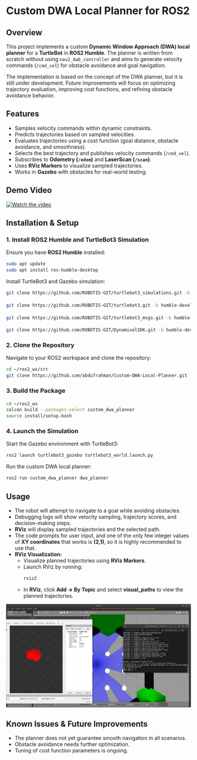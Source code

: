 # Custom DWA Local Planner for ROS2

## Overview
This project implements a custom **Dynamic Window Approach (DWA) local planner** for a **TurtleBot** in **ROS2 Humble**. The planner is written from scratch without using `nav2_dwb_controller` and aims to generate velocity commands (`/cmd_vel`) for obstacle avoidance and goal navigation.

The implementation is based on the concept of the DWA planner, but it is still under development. Future improvements will focus on optimizing trajectory evaluation, improving cost functions, and refining obstacle avoidance behavior.

## Features
- Samples velocity commands within dynamic constraints.
- Predicts trajectories based on sampled velocities.
- Evaluates trajectories using a cost function (goal distance, obstacle avoidance, and smoothness).
- Selects the best trajectory and publishes velocity commands (`/cmd_vel`).
- Subscribes to **Odometry (`/odom`)** and **LaserScan (`/scan`)**.
- Uses **RViz Markers** to visualize sampled trajectories.
- Works in **Gazebo** with obstacles for real-world testing.

## Demo Video  
[![Watch the video](https://img.youtube.com/vi/e1Kj1UC1THs/0.jpg)](https://youtu.be/e1Kj1UC1THs)  

## Installation & Setup
### 1. Install ROS2 Humble and TurtleBot3 Simulation
Ensure you have **ROS2 Humble** installed:
```sh
sudo apt update
sudo apt install ros-humble-desktop
```

Install TurtleBot3 and Gazebo simulation:
```sh
git clone https://github.com/ROBOTIS-GIT/turtlebot3_simulations.git -b humble-devel

git clone https://github.com/ROBOTIS-GIT/turtlebot3.git -b humble-devel

git clone https://github.com/ROBOTIS-GIT/turtlebot3_msgs.git -b humble-devel

git clone https://github.com/ROBOTIS-GIT/DynamixelSDK.git -b humble-devel
```

### 2. Clone the Repository
Navigate to your ROS2 workspace and clone the repository:
```sh
cd ~/ros2_ws/src
git clone https://github.com/abdu7rahman/Custom-DWA-Local-Planner.git
```

### 3. Build the Package
```sh
cd ~/ros2_ws
colcon build --packages-select custom_dwa_planner
source install/setup.bash
```

### 4. Launch the Simulation
Start the Gazebo environment with TurtleBot3:
```sh
ros2 launch turtlebot3_gazebo turtlebot3_world.launch.py
```

Run the custom DWA local planner:
```sh
ros2 run custom_dwa_planner dwa_planner
```

## Usage
- The robot will attempt to navigate to a goal while avoiding obstacles.
- Debugging logs will show velocity sampling, trajectory scores, and decision-making steps.
- **RViz** will display sampled trajectories and the selected path.
- The code prompts for user input, and one of the only few integer values of **XY coordinates** that works is **(2,1)**, so it is highly recommended to use that.
- **RViz Visualization:**
  - Visualize planned trajectories using **RViz Markers**.
  - Launch RViz by running:
    ```sh
    rviz2
    ```
  - In **RViz**, click **Add → By Topic** and select **visual_paths** to view the planned trajectories.

![Custom DWA Planner](images/dwa_diagram.png)

## Known Issues & Future Improvements
- The planner does not yet guarantee smooth navigation in all scenarios.
- Obstacle avoidance needs further optimization.
- Tuning of cost function parameters is ongoing.
